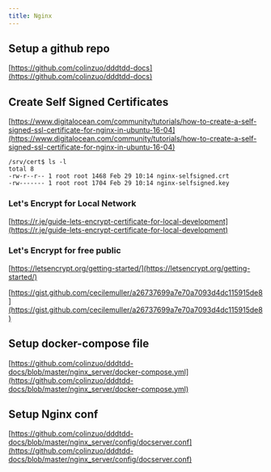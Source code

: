 ```yaml
---
title: Nginx
---
```


## Setup a github repo
[https://github.com/colinzuo/dddtdd-docs](https://github.com/colinzuo/dddtdd-docs)

## Create Self Signed Certificates
[https://www.digitalocean.com/community/tutorials/how-to-create-a-self-signed-ssl-certificate-for-nginx-in-ubuntu-16-04](https://www.digitalocean.com/community/tutorials/how-to-create-a-self-signed-ssl-certificate-for-nginx-in-ubuntu-16-04)

```
/srv/cert$ ls -l
total 8
-rw-r--r-- 1 root root 1468 Feb 29 10:14 nginx-selfsigned.crt
-rw------- 1 root root 1704 Feb 29 10:14 nginx-selfsigned.key
```

### Let's Encrypt for Local Network
[https://r.je/guide-lets-encrypt-certificate-for-local-development](https://r.je/guide-lets-encrypt-certificate-for-local-development)

### Let's Encrypt for free public
[https://letsencrypt.org/getting-started/](https://letsencrypt.org/getting-started/)

[https://gist.github.com/cecilemuller/a26737699a7e70a7093d4dc115915de8](https://gist.github.com/cecilemuller/a26737699a7e70a7093d4dc115915de8)

## Setup docker-compose file
[https://github.com/colinzuo/dddtdd-docs/blob/master/nginx_server/docker-compose.yml](https://github.com/colinzuo/dddtdd-docs/blob/master/nginx_server/docker-compose.yml)

## Setup Nginx conf
[https://github.com/colinzuo/dddtdd-docs/blob/master/nginx_server/config/docserver.conf](https://github.com/colinzuo/dddtdd-docs/blob/master/nginx_server/config/docserver.conf)
